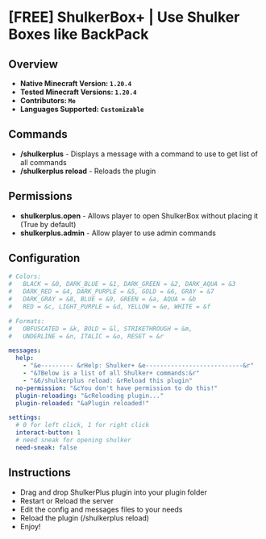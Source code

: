 # [FREE] ShulkerBox+ | Use Shulker Boxes like BackPack  

## Overview
+ **Native Minecraft Version: `1.20.4`**  
+ **Tested Minecraft Versions: `1.20.4`**  
+ **Contributors: `Me`**  
+ **Languages Supported: `Customizable`**  

## Commands
+ **/shulkerplus** - Displays a message with a command to use to get list of all commands
+ **/shulkerplus reload** - Reloads the plugin

## Permissions
+ **shulkerplus.open** - Allows player to open ShulkerBox without placing it (True by default)
+ **shulkerplus.admin** - Allow player to use admin commands

## Configuration
```Yaml
# Colors:
#   BLACK = &0, DARK_BLUE = &1, DARK_GREEN = &2, DARK_AQUA = &3
#   DARK_RED = &4, DARK_PURPLE = &5, GOLD = &6, GRAY = &7
#   DARK_GRAY = &8, BLUE = &9, GREEN = &a, AQUA = &b
#   RED = &c, LIGHT_PURPLE = &d, YELLOW = &e, WHITE = &f

# Formats:
#   OBFUSCATED = &k, BOLD = &l, STRIKETHROUGH = &m,
#   UNDERLINE = &n, ITALIC = &o, RESET = &r

messages:
  help:
    - "&e--------- &rHelp: Shulker+ &e---------------------------&r"
    - "&7Below is a list of all Shulker+ commands:&r"
    - "&6/shulkerplus reload: &rReload this plugin"
  no-permission: "&cYou don't have permission to do this!"
  plugin-reloading: "&cReloading plugin..."
  plugin-reloaded: "&aPlugin reloaded!"

settings:
  # 0 for left click, 1 for right click
  interact-button: 1
  # need sneak for opening shulker
  need-sneak: false
```

## Instructions
+ Drag and drop ShulkerPlus plugin into your plugin folder
+ Restart or Reload the server
+ Edit the config and messages files to your needs
+ Reload the plugin (/shulkerplus reload)
+ Enjoy!
